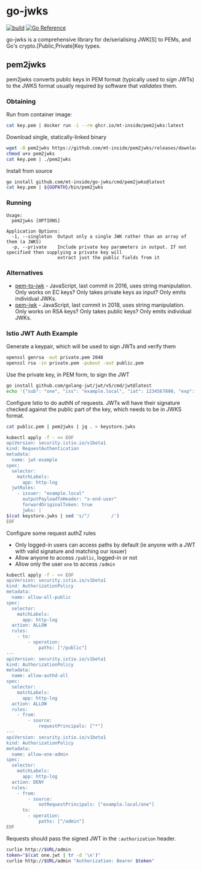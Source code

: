 # go-jwks

[![build](https://github.com/mt-inside/go-jwks/actions/workflows/test.yaml/badge.svg)](https://github.com/mt-inside/go-jwks/actions/workflows/test.yaml)
[![Go Reference](https://pkg.go.dev/badge/github.com/mt-inside/go-jwks.svg)](https://pkg.go.dev/github.com/mt-inside/go-jwks)

go-jwks is a comprehensive library for de/serialising JWK[S] to PEMs, and Go's crypto.[Public,Private]Key types.

## pem2jwks

pem2jwks converts public keys in PEM format (typically used to _sign_ JWTs) to the JWKS format usually required by software that _validates_ them.

### Obtaining

Run from container image:
```bash
cat key.pem | docker run -i --rm ghcr.io/mt-inside/pem2jwks:latest
```

Download single, statically-linked binary
```bash
wget -O pem2jwks https://github.com/mt-inside/pem2jwks/releases/download/v0.0.10/pem2jwks-$(uname -s)-$(uname -m)
chmod u+x pem2jwks
cat key.pem | ./pem2jwks
```

Install from source
```bash
go install github.com/mt-inside/go-jwks/cmd/pem2jwks@latest
cat key.pem | ${GOPATH}/bin/pem2jwks
```

### Running

```
Usage:
  pem2jwks [OPTIONS]

Application Options:
  -1, --singleton  Output only a single JWK rather than an array of them (a JWKS)
  -p, --private    Include private key parameters in output. If not specified then supplying a private key will
                   extract just the public fields from it
```

### Alternatives
* [pem-to-jwk](https://github.com/callstats-io/pem-to-jwk) - JavaScript, last commit in 2016, uses string manipulation. Only works on EC keys? Only takes private keys as input? Only emits individual JWKs.
* [pem-jwk](https://github.com/dannycoates/pem-jwk) - JavaScript, last commit in 2018, uses string manipulation. Only works on RSA keys? Only takes public keys? Only emits individual JWKs.

### Istio JWT Auth Example
Generate a keypair, which will be used to sign JWTs and verify them
```bash
openssl genrsa -out private.pem 2048
openssl rsa -in private.pem -pubout -out public.pem
```

Use the private key, in PEM form, to sign the JWT
```bash
go install github.com/golang-jwt/jwt/v5/cmd/jwt@latest
echo '{"sub": "one", "iss": "example.local", "iat": 1234567890, "exp": 2345678901}' | jwt -key private.pem -alg RS256 -sign - > one.jwt
```

Configure Istio to do authN of requests.
JWTs will have their signature checked against the public part of the key, which needs to be in JWKS format.
```bash
cat public.pem | pem2jwks | jq . > keystore.jwks

kubectl apply -f - << EOF
apiVersion: security.istio.io/v1beta1
kind: RequestAuthentication
metadata:
  name: jwt-example
spec:
  selector:
    matchLabels:
      app: http-log
  jwtRules:
    - issuer: "example.local"
      outputPayloadToHeader: "x-end-user"
      forwardOriginalToken: true
      jwks: |
$(cat keystore.jwks | sed 's/^/        /')
EOF
```

Configure some request authZ rules
* Only logged-in users can access paths by default (ie anyone with a JWT with valid signature and matching our issuer)
* Allow anyone to access `/public`, logged-in or not
* Allow only the user `one` to access `/admin`
```bash
kubectl apply -f - << EOF
apiVersion: security.istio.io/v1beta1
kind: AuthorizationPolicy
metadata:
  name: allow-all-public
spec:
  selector:
    matchLabels:
      app: http-log
  action: ALLOW
  rules:
    - to:
        - operation:
            paths: ["/public"]
---
apiVersion: security.istio.io/v1beta1
kind: AuthorizationPolicy
metadata:
  name: allow-authd-all
spec:
  selector:
    matchLabels:
      app: http-log
  action: ALLOW
  rules:
    - from:
        - source:
            requestPrincipals: ["*"]
---
apiVersion: security.istio.io/v1beta1
kind: AuthorizationPolicy
metadata:
  name: allow-one-admin
spec:
  selector:
    matchLabels:
      app: http-log
  action: DENY
  rules:
    - from:
        - source:
            notRequestPrincipals: ["example.local/one"]
      to:
        - operation:
            paths: ["/admin"]
EOF
```

Requests should pass the signed JWT in the `:authorization` header.
```bash
curlie http://$URL/admin
token="$(cat one.jwt | tr -d '\n')"
curlie http://$URL/admin "Authorization: Bearer $token"
```
